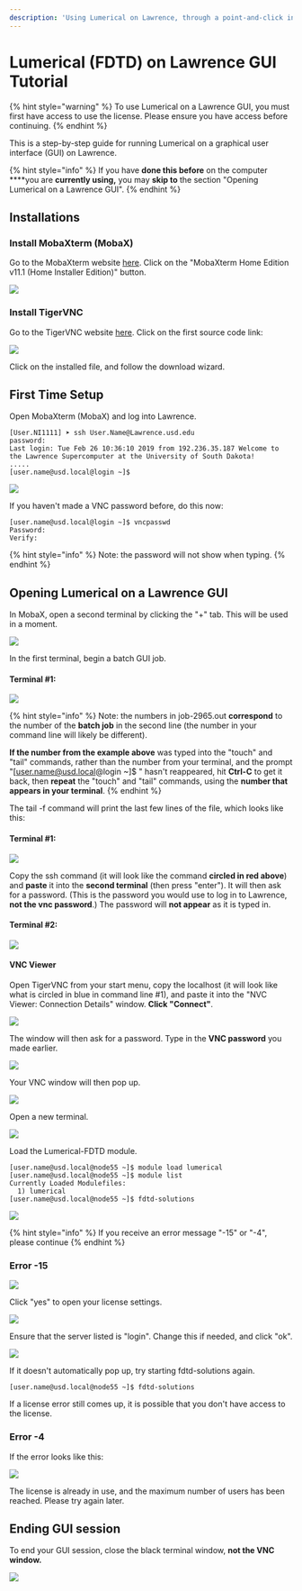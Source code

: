 ```yaml
---
description: 'Using Lumerical on Lawrence, through a point-and-click interface'
---
```


# Lumerical \(FDTD\) on Lawrence GUI Tutorial

{% hint style="warning" %}
To use Lumerical on a Lawrence GUI, you must first have access to use the license.  Please ensure you have access before continuing.
{% endhint %}

This is a step-by-step guide for running Lumerical on a graphical user interface \(GUI\) on Lawrence. 

{% hint style="info" %}
If you have **done this before** on the computer ****you are **currently using,** you may **skip to** the section "Opening Lumerical on a Lawrence GUI".
{% endhint %}

## **Installations**

### Install MobaXterm \(MobaX\)

Go to the MobaXterm website [here](https://mobaxterm.mobatek.net/download-home-edition.html). Click on the "MobaXterm Home Edition v11.1 \(Home Installer Edition\)" button.

![](../.gitbook/assets/screenshot-2-5%20%281%29.png)

### Install TigerVNC

Go to the TigerVNC website [here](https://bintray.com/tigervnc/stable/tigervnc). Click on the first source code link:

![](../.gitbook/assets/tigervnc-download%20%281%29.png)

Click on the installed file, and follow the download wizard.

## First Time Setup

Open MobaXterm \(MobaX\) and log into Lawrence.

```text
[User.NI1111] ➤ ssh User.Name@Lawrence.usd.edu
password: 
Last login: Tue Feb 26 10:36:10 2019 from 192.236.35.187 Welcome to the Lawrence Supercomputer at the University of South Dakota!
.....
[user.name@usd.local@login ~]$
```

![](../.gitbook/assets/screenshot-187.png)

If you haven't made a VNC password before, do this now:

```text
[user.name@usd.local@login ~]$ vncpasswd
Password:
Verify:
```

{% hint style="info" %}
Note: the password will not show when typing.
{% endhint %}

## Opening Lumerical on a Lawrence GUI

In MobaX, open a second terminal by clicking the "+" tab.  This will be used in a moment.

![](../.gitbook/assets/screenshot-116.png)

In the first terminal, begin a batch GUI job.

#### Terminal \#1:

![](../.gitbook/assets/vncmaketunnel-cmd-1lumerical.png)

{% hint style="info" %}
Note: the numbers in job-2965.out **correspond** to the number of the **batch job** in the second line \(the number in your command line will likely be different\).

**If the number from the example above** was typed into the "touch" and "tail" commands, rather than the number from your terminal, and the prompt "\[user.name@usd.local@login ~\]$ " hasn't reappeared, hit **Ctrl-C** to get it back, then **repeat** the "touch" and "tail" commands, using the **number that appears in your terminal**.
{% endhint %}

The tail -f command will print the last few lines of the file, which looks like this:

#### Terminal \#1:

![](../.gitbook/assets/vncmaketunnel2.png)

Copy the ssh command \(it will look like the command **circled in red above**\) and **paste** it into the **second terminal** \(then press "enter"\).  It will then ask for a password. \(This is the password you would use to log in to Lawrence, **not the vnc password**.\)  The password will **not appear** as it is typed in.

#### Terminal \#2:

![](../.gitbook/assets/vncmaketunnel-cmd-1-and-2lumerical.png)

#### VNC Viewer

Open TigerVNC from your start menu, copy the localhost \(it will look like what is circled in blue in command line \#1\), and paste it into the "NVC Viewer: Connection Details" window.  **Click "Connect"**.

![](../.gitbook/assets/cmd1-vnc-viewer%20%281%29.png)

The window will then ask for a password. Type in the **VNC password** you made earlier.

![](../.gitbook/assets/vncwindow-psswd.png)

Your VNC window will then pop up.

![](../.gitbook/assets/vncwindow%20%281%29.png)

Open a new terminal.

![](../.gitbook/assets/screenshot-9%20%281%29.png)

Load the Lumerical-FDTD module.

```text
[user.name@usd.local@node55 ~]$ module load lumerical
[user.name@usd.local@node55 ~]$ module list
Currently Loaded Modulefiles:
  1) lumerical
[user.name@usd.local@node55 ~]$ fdtd-solutions

```

![](../.gitbook/assets/lumericalgui.PNG)

{% hint style="info" %}
If you receive an error message "-15" or "-4", please continue
{% endhint %}

### Error -15

![](../.gitbook/assets/fdtd-error.png)

Click "yes" to open your license settings.

![](../.gitbook/assets/fdtd-error.b.png)

Ensure that the server listed is "login".  Change this if needed, and click "ok".

![](../.gitbook/assets/fdtderror2.png)

If it doesn't automatically pop up, try starting fdtd-solutions again. 

```text
[user.name@usd.local@node55 ~]$ fdtd-solutions
```

 If a license error still comes up, it is possible that you don't have access to the license.  

### Error -4

If the error looks like this:

![](../.gitbook/assets/screenshot-208.png)

The license is already in use, and the maximum number of users has been reached.  Please try again later.

## Ending GUI session

To end your GUI session, close the black terminal window, **not the VNC window.**

![](../.gitbook/assets/assets_-lmxcw8l8a9ogs7-hqgf_-lvp6cnjtpzd69rnaaqx_-lvpsx-x3jfwnkuay-_o_vncwindow.png)


